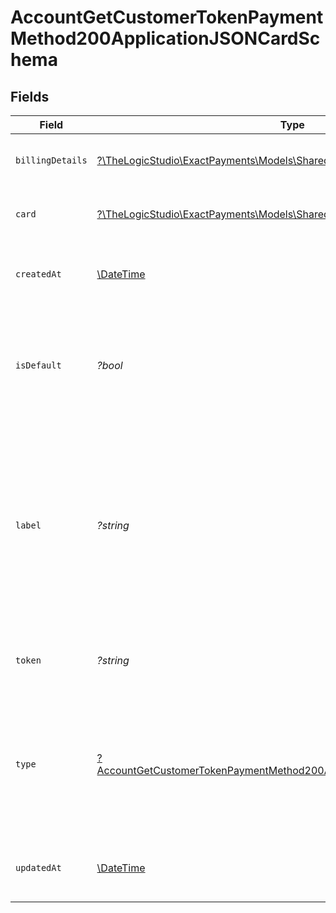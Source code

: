 # AccountGetCustomerTokenPaymentMethod200ApplicationJSONCardSchema


## Fields

| Field                                                                                                                                                                                                   | Type                                                                                                                                                                                                    | Required                                                                                                                                                                                                | Description                                                                                                                                                                                             | Example                                                                                                                                                                                                 |
| ------------------------------------------------------------------------------------------------------------------------------------------------------------------------------------------------------- | ------------------------------------------------------------------------------------------------------------------------------------------------------------------------------------------------------- | ------------------------------------------------------------------------------------------------------------------------------------------------------------------------------------------------------- | ------------------------------------------------------------------------------------------------------------------------------------------------------------------------------------------------------- | ------------------------------------------------------------------------------------------------------------------------------------------------------------------------------------------------------- |
| `billingDetails`                                                                                                                                                                                        | [?\TheLogicStudio\ExactPayments\Models\Shared\BillingDetailsSchema](../../models/shared/BillingDetailsSchema.md)                                                                                        | :heavy_minus_sign:                                                                                                                                                                                      | The Customer's provided Billing Details.                                                                                                                                                                |                                                                                                                                                                                                         |
| `card`                                                                                                                                                                                                  | [?\TheLogicStudio\ExactPayments\Models\Shared\CardDetailsSchema](../../models/shared/CardDetailsSchema.md)                                                                                              | :heavy_minus_sign:                                                                                                                                                                                      | The Customer's provided Card Details.                                                                                                                                                                   |                                                                                                                                                                                                         |
| `createdAt`                                                                                                                                                                                             | [\DateTime](https://www.php.net/manual/en/class.datetime.php)                                                                                                                                           | :heavy_minus_sign:                                                                                                                                                                                      | The date and time when the Payment Method was created.                                                                                                                                                  | 2022-07-19T23:43:41.724Z                                                                                                                                                                                |
| `isDefault`                                                                                                                                                                                             | *?bool*                                                                                                                                                                                                 | :heavy_minus_sign:                                                                                                                                                                                      | Indicates whether this is the default Payment Method associated with the Customer or not.                                                                                                               | true                                                                                                                                                                                                    |
| `label`                                                                                                                                                                                                 | *?string*                                                                                                                                                                                               | :heavy_minus_sign:                                                                                                                                                                                      | When attached to a customer, a Payment Method can be differentiated by label rather than just its last 4-digits representation. This will allow the customers to identify their Payment Methods easily. | Visa Card                                                                                                                                                                                               |
| `token`                                                                                                                                                                                                 | *?string*                                                                                                                                                                                               | :heavy_minus_sign:                                                                                                                                                                                      | This is the token value that can be used for future payments.                                                                                                                                           | 9e7d093d-1d7a-4a1d-9e7c-89babc607479                                                                                                                                                                    |
| `type`                                                                                                                                                                                                  | [?AccountGetCustomerTokenPaymentMethod200ApplicationJSONCardSchemaType](../../models/operations/AccountGetCustomerTokenPaymentMethod200ApplicationJSONCardSchemaType.md)                                | :heavy_minus_sign:                                                                                                                                                                                      | Indicates the type of Payment Method stored in Exact Payments Vault, `card` value will be returned for Card Payment Methods.                                                                            |                                                                                                                                                                                                         |
| `updatedAt`                                                                                                                                                                                             | [\DateTime](https://www.php.net/manual/en/class.datetime.php)                                                                                                                                           | :heavy_minus_sign:                                                                                                                                                                                      | The date and time when the Payment Method was last updated.                                                                                                                                             | 2022-07-19T23:43:41.723Z                                                                                                                                                                                |